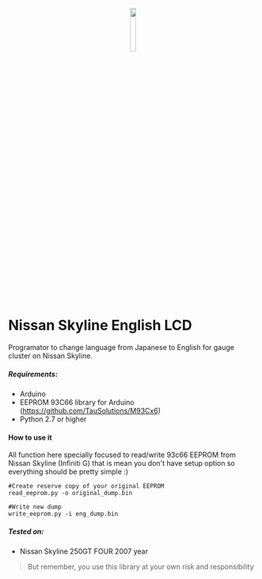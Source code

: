 <p align="center"><img width=15% src="https://github.com/RiLights/Nissan_skyline_eng_lcd/blob/master/eng_lcd.jpg"></p>

# Nissan Skyline English LCD
Programator to change language from Japanese to English for gauge cluster on Nissan Skyline. 

##### Requirements:
- Arduino
- EEPROM 93C66 library for Arduino (https://github.com/TauSolutions/M93Cx6)
- Python 2.7 or higher

#### How to use it
All function here specially focused to read/write 93c66 EEPROM from Nissan Skyline (Infiniti G) that is mean you don't have setup option so everything should be pretty simple :)

```
#Create reserve copy of your original EEPROM
read_eeprom.py -o original_dump.bin

#Write new dump
write_eeprom.py -i eng_dump.bin
```

##### Tested on:
- Nissan Skyline 250GT FOUR 2007 year
>But remember, you use this library at your own risk and responsibility
